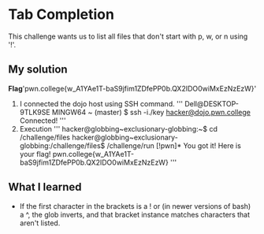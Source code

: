 # Tab Completion
This challenge wants us to list all files that don't start with p, w, or n using '!'.
## My solution
**Flag**'pwn.college{w_A1YAe1T-baS9jfim1ZDfePP0b.QX2IDO0wiMxEzNzEzW}'
1. I connected the dojo host using SSH command.
'''
Dell@DESKTOP-9TLK9SE MINGW64 ~ (master)
$ ssh -i./key hacker@dojo.pwn.college
Connected!
'''
2. Execution 
'''
hacker@globbing~exclusionary-globbing:~$ cd /challenge/files
hacker@globbing~exclusionary-globbing:/challenge/files$ /challenge/run [!pwn]*
You got it! Here is your flag!
pwn.college{w_A1YAe1T-baS9jfim1ZDfePP0b.QX2IDO0wiMxEzNzEzW}
'''
## What I learned 
- If the first character in the brackets is a ! or (in newer versions of bash) a ^, the glob inverts, and that bracket instance matches characters that aren't listed. 


